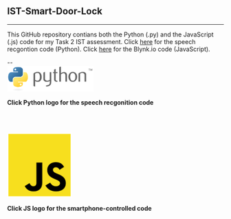 ## IST-Smart-Door-Lock
___

This GitHub repository contians both the Python (.py) and the JavaScript (.js) code for my Task 2 IST assessment.
Click [here](https://github.com/nexuspcs/IST-Smart-Door-Lock/blob/main/speechRecgontion.py) for the speech recgontion code (Python).
Click [here](https://github.com/nexuspcs/IST-Smart-Door-Lock/blob/main/doorlock.js) for the Blynk.io code (JavaScript).

--
<br>
[<img src="imgs/python.png" alt="python" width="200"/>
](https://github.com/nexuspcs/IST-Smart-Door-Lock/blob/main/speechRecgontion.py)

**Click Python logo for the speech recgonition code**


<br><br>


[<img src="imgs/js.png" alt="python" width="150"/>
](https://github.com/nexuspcs/IST-Smart-Door-Lock/blob/main/doorlock.js)

**Click JS logo for the smartphone-controlled code**